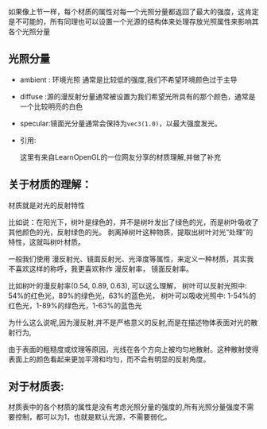 如果像上节一样，每个材质的属性对每一个光照分量都返回了最大的强度，这肯定是不可能的，所有同理也可以设置一个光源的结构体来处理存放光照属性来影响其各个光照分量

## 光照分量

- ambient : 环境光照 通常是比较低的强度,我们不希望环境颜色过于主导
- diffuse :源的漫反射分量通常被设置为我们希望光所具有的那个颜色，通常是一个比较明亮的白色
- specular:镜面光分量通常会保持为`vec3(1.0)`，以最大强度发光。



- 引用:

  这里有来自LearnOpenGL的一位网友分享的材质理解,并做了补充

## 关于材质的理解：

材质就是对光的反射特性

比如说：在阳光下，树叶是绿色的，并不是树叶发出了绿色的光，而是树叶吸收了其他颜色的光，反射绿色的光。
剥离掉树叶这种物质，提取出树叶对光“处理”的特性，这就叫树叶材质。

一般我们使用 漫反射光、镜面反射光、光泽度等属性，来定义一种材质，其实我不喜欢这样的称呼，我更喜欢称作 漫反射率， 镜面反射率。

比如树叶的漫反射率(0.54, 0.89, 0.63), 可以这么理解，
树叶可以反射光照中: 54%的红色光，89%的绿色光，63%的蓝色光，
树叶可以吸收光照中: 1-54%的红色光，1-89%的绿色光，1-63%的蓝色光

为什么这么说呢,因为漫反射,并不是严格意义的反射,而是在描述物体表面对光的散射行为,

由于表面的粗糙度或纹理等原因，光线在各个方向上被均匀地散射。这种散射使得表面上的颜色看起来更加平滑和均匀，而不会有明显的反射角度。

## 对于材质表:

材质表中的各个材质的属性是没有考虑光照分量的强度的,所有光照分量强度不需要控制，都可以为1，也就是默认光源，不需要弱化。